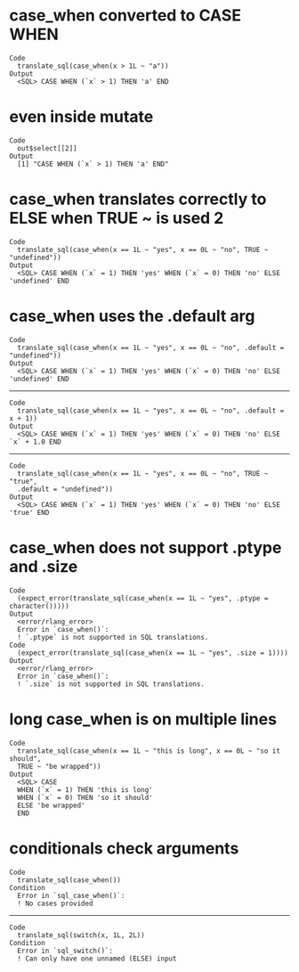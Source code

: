 # case_when converted to CASE WHEN

    Code
      translate_sql(case_when(x > 1L ~ "a"))
    Output
      <SQL> CASE WHEN (`x` > 1) THEN 'a' END

# even inside mutate

    Code
      out$select[[2]]
    Output
      [1] "CASE WHEN (`x` > 1) THEN 'a' END"

# case_when translates correctly to ELSE when TRUE ~ is used 2

    Code
      translate_sql(case_when(x == 1L ~ "yes", x == 0L ~ "no", TRUE ~ "undefined"))
    Output
      <SQL> CASE WHEN (`x` = 1) THEN 'yes' WHEN (`x` = 0) THEN 'no' ELSE 'undefined' END

# case_when uses the .default arg

    Code
      translate_sql(case_when(x == 1L ~ "yes", x == 0L ~ "no", .default = "undefined"))
    Output
      <SQL> CASE WHEN (`x` = 1) THEN 'yes' WHEN (`x` = 0) THEN 'no' ELSE 'undefined' END

---

    Code
      translate_sql(case_when(x == 1L ~ "yes", x == 0L ~ "no", .default = x + 1))
    Output
      <SQL> CASE WHEN (`x` = 1) THEN 'yes' WHEN (`x` = 0) THEN 'no' ELSE `x` + 1.0 END

---

    Code
      translate_sql(case_when(x == 1L ~ "yes", x == 0L ~ "no", TRUE ~ "true",
      .default = "undefined"))
    Output
      <SQL> CASE WHEN (`x` = 1) THEN 'yes' WHEN (`x` = 0) THEN 'no' ELSE 'true' END

# case_when does not support .ptype and .size

    Code
      (expect_error(translate_sql(case_when(x == 1L ~ "yes", .ptype = character()))))
    Output
      <error/rlang_error>
      Error in `case_when()`:
      ! `.ptype` is not supported in SQL translations.
    Code
      (expect_error(translate_sql(case_when(x == 1L ~ "yes", .size = 1))))
    Output
      <error/rlang_error>
      Error in `case_when()`:
      ! `.size` is not supported in SQL translations.

# long case_when is on multiple lines

    Code
      translate_sql(case_when(x == 1L ~ "this is long", x == 0L ~ "so it should",
      TRUE ~ "be wrapped"))
    Output
      <SQL> CASE
      WHEN (`x` = 1) THEN 'this is long'
      WHEN (`x` = 0) THEN 'so it should'
      ELSE 'be wrapped'
      END

# conditionals check arguments

    Code
      translate_sql(case_when())
    Condition
      Error in `sql_case_when()`:
      ! No cases provided

---

    Code
      translate_sql(switch(x, 1L, 2L))
    Condition
      Error in `sql_switch()`:
      ! Can only have one unnamed (ELSE) input

